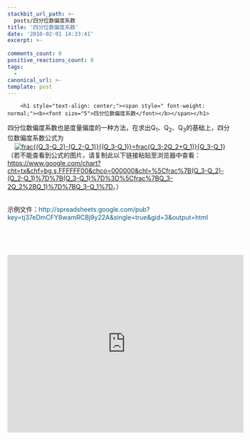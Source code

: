 ```yaml
---
stackbit_url_path: >-
  posts/四分位数偏度系数
title: '四分位数偏度系数'
date: '2010-02-01 14:33:41'
excerpt: >-
  
comments_count: 0
positive_reactions_count: 0
tags: 
  - 
canonical_url: >-
template: post
---
```


        <h1 style="text-align: center;"><span style=" font-weight: normal;"><b><font size="5">四分位数偏度系数</font></b></span></h1>
<div>四分位数偏度系数也是度量偏度的一种方法，在求出Q<sub>1</sub>、Q<sub>2</sub>、Q<sub>3</sub>的基础上，四分位数偏度系数公式为</div>
<div>&nbsp;&nbsp; &nbsp;<a target="_blank" href="https://www.google.com/chart?cht=tx&amp;chf=bg,s,FFFFFF00&amp;chco=000000&amp;chl=%5Cfrac%7B(Q_3-Q_2)-(Q_2-Q_1)%7D%7B(Q_3-Q_1)%7D%3D%5Cfrac%7BQ_3-2Q_2%2BQ_1)%7D%7BQ_3-Q_1%7D"><img alt="frac{(Q_3-Q_2)-(Q_2-Q_1)}{(Q_3-Q_1)}=frac{Q_3-2Q_2+Q_1)}{Q_3-Q_1}" class="ee_img tr_noresize" eeimg="1" style="vertical-align: middle" src="https://www.google.com/chart?cht=tx&amp;chf=bg,s,FFFFFF00&amp;chco=000000&amp;chl=%5Cfrac%7B(Q_3-Q_2)-(Q_2-Q_1)%7D%7B(Q_3-Q_1)%7D%3D%5Cfrac%7BQ_3-2Q_2%2BQ_1)%7D%7BQ_3-Q_1%7D"></a></div>
<div>（若不能查看到公式的图片，请复制此以下链接粘贴至浏览器中查看：<a target="_blank" href="https://www.google.com/chart?cht=tx&amp;chf=bg,s,FFFFFF00&amp;chco=000000&amp;chl=%5Cfrac%7B(Q_3-Q_2)-(Q_2-Q_1)%7D%7B(Q_3-Q_1)%7D%3D%5Cfrac%7BQ_3-2Q_2%2BQ_1)%7D%7BQ_3-Q_1%7D">https://www.google.com/chart?cht=tx&amp;chf=bg,s,FFFFFF00&amp;chco=000000&amp;chl=%5Cfrac%7B(Q_3-Q_2)-(Q_2-Q_1)%7D%7B(Q_3-Q_1)%7D%3D%5Cfrac%7BQ_3-2Q_2%2BQ_1)%7D%7BQ_3-Q_1%7D</a>。）</div>
<div>&nbsp;</div>
<p>示例文件：<a style="text-decoration: none; color: rgb(9, 92, 131); " href="https://spreadsheets.google.com/pub?key=tj37eDmCFY8wamRCBj9y22A&amp;gid=2">http://spreadsheets.google.com/pub?key=tj37eDmCFY8wamRCBj9y22A&amp;single=true&amp;gid=3&amp;output=html</a></p>
<p>&nbsp;</p>
<p>&nbsp;</p>
<p><iframe width="530" height="400" frameborder="0" src="https://spreadsheets.google.com/pub?key=tj37eDmCFY8wamRCBj9y22A&amp;single=true&amp;gid=3&amp;output=html&amp;widget=true"></iframe></p>
      